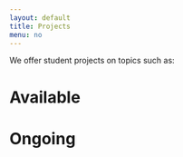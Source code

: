 ```yaml
---
layout: default
title: Projects
menu: no
---
```


We offer student projects on topics such as:


# Available



# Ongoing


